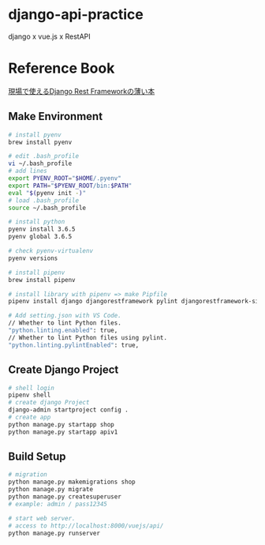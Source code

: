 # django-api-practice
django x vue.js x RestAPI

# Reference Book
[現場で使えるDjango Rest Frameworkの薄い本](https://booth.pm/ja/items/1314617)

## Make Environment
``` bash
# install pyenv
brew install pyenv

# edit .bash_profile
vi ~/.bash_profile
# add lines
export PYENV_ROOT="$HOME/.pyenv"
export PATH="$PYENV_ROOT/bin:$PATH"
eval "$(pyenv init -)"
# load .bash_profile
source ~/.bash_profile

# install python
pyenv install 3.6.5
pyenv global 3.6.5

# check pyenv-virtualenv
pyenv versions

# install pipenv
brew install pipenv

# install library with pipenv => make Pipfile
pipenv install django djangorestframework pylint djangorestframework-simplejwt djoser

# Add setting.json with VS Code.
// Whether to lint Python files.
"python.linting.enabled": true,
// Whether to lint Python files using pylint.
"python.linting.pylintEnabled": true,
```

## Create Django Project
``` bash
# shell login
pipenv shell
# create django Project
django-admin startproject config .
# create app
python manage.py startapp shop
python manage.py startapp apiv1
```

## Build Setup

``` bash
# migration
python manage.py makemigrations shop
python manage.py migrate
python manage.py createsuperuser
# example: admin / pass12345

# start web server. 
# access to http://localhost:8000/vuejs/api/
python manage.py runserver
```
